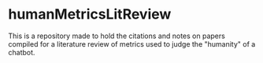 # humanMetricsLitReview
This is a repository made to hold the citations and notes on papers compiled for a literature review of metrics used to judge the "humanity" of a chatbot.
